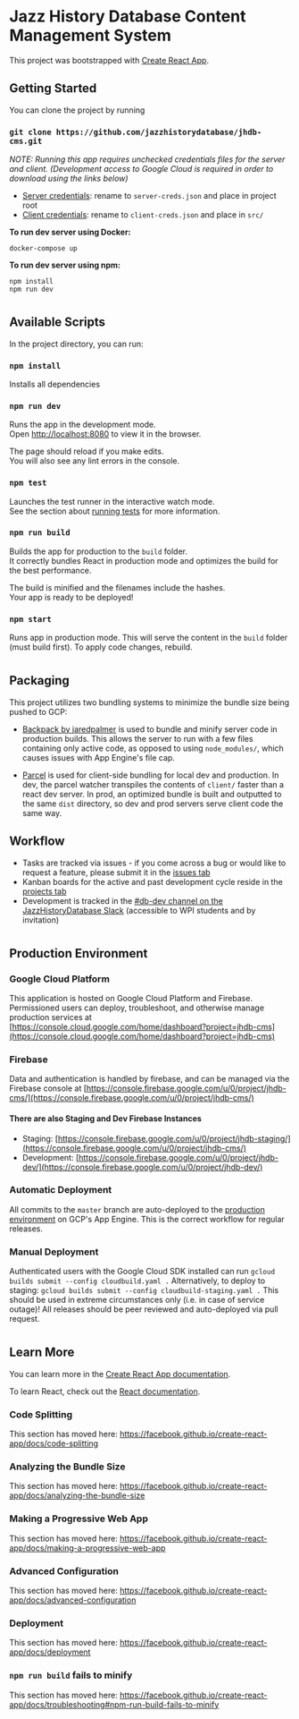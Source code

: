 # Jazz History Database Content Management System

This project was bootstrapped with [Create React App](https://github.com/facebook/create-react-app).

## Getting Started

You can clone the project by running
### `git clone https://github.com/jazzhistorydatabase/jhdb-cms.git`

*NOTE: Running this app requires unchecked credentials files for the server and client. (Development access to Google Cloud is required in order to download using the links below)*
- [Server credentials](https://storage.cloud.google.com/jhdb-cms_cloudbuild/server-creds-dev.json): rename to `server-creds.json` and place in project root 
- [Client credentials](https://storage.cloud.google.com/jhdb-cms_cloudbuild/client-creds-dev.json): rename to `client-creds.json` and place in `src/` 

**To run dev server using Docker:**
```
docker-compose up
```

**To run dev server using npm:**
```
npm install
npm run dev
```
#

## Available Scripts


In the project directory, you can run:

### `npm install`
Installs all dependencies

### `npm run dev`

Runs the app in the development mode.<br>
Open [http://localhost:8080](http://localhost:8080) to view it in the browser.

The page should reload if you make edits.<br>
You will also see any lint errors in the console.

### `npm test`

Launches the test runner in the interactive watch mode.<br>
See the section about [running tests](https://facebook.github.io/create-react-app/docs/running-tests) for more information.

### `npm run build`

Builds the app for production to the `build` folder.<br>
It correctly bundles React in production mode and optimizes the build for the best performance.

The build is minified and the filenames include the hashes.<br>
Your app is ready to be deployed!

### `npm start`

Runs app in production mode. This will serve the content in the `build` folder (must build first). To apply code changes, rebuild.

#

## Packaging
This project utilizes two bundling systems to minimize the bundle size being pushed to GCP:
- [Backpack by jaredpalmer](https://github.com/jaredpalmer/backpack) is used to bundle and minify server code in production builds. This allows the server to run with a few files containing only active code, as opposed to using `node_modules/`, which causes issues with App Engine's file cap.

- [Parcel](https://github.com/parcel-bundler/parcel) is used for client-side bundling for local dev and production. In dev, the parcel watcher transpiles the contents of `client/` faster than a react dev server. In prod, an optimized bundle is built and outputted to the same `dist` directory, so dev and prod servers serve client code the same way.

## Workflow
- Tasks are tracked via issues - if you come across a bug or would like to request a feature, please submit it in the [issues tab](https://github.com/jazzhistorydatabase/jhdb-cms/issues)
- Kanban boards for the active and past development cycle reside in the [projects tab](https://github.com/jazzhistorydatabase/jhdb-cms/projects)
- Development is tracked in the [#db-dev channel on the JazzHistoryDatabase Slack](https://jhdb.slack.com/messages/CFRMA6BBK/) (accessible to WPI students and by invitation)

#

## Production Environment

### Google Cloud Platform
This application is hosted on Google Cloud Platform and Firebase. Permissioned users can deploy, troubleshoot, and otherwise manage production services at [https://console.cloud.google.com/home/dashboard?project=jhdb-cms](https://console.cloud.google.com/home/dashboard?project=jhdb-cms)

### Firebase
Data and authentication is handled by firebase, and can be managed via the Firebase console at [https://console.firebase.google.com/u/0/project/jhdb-cms/](https://console.firebase.google.com/u/0/project/jhdb-cms/)

#### There are also Staging and Dev Firebase Instances
- Staging: [https://console.firebase.google.com/u/0/project/jhdb-staging/](https://console.firebase.google.com/u/0/project/jhdb-cms/)
- Development: [https://console.firebase.google.com/u/0/project/jhdb-dev/](https://console.firebase.google.com/u/0/project/jhdb-dev/)

### **Automatic Deployment**

All commits to the `master` branch are auto-deployed to the [production environment](https://jhdb-cms.appspot.com) on GCP's App Engine. This is the correct workflow for regular releases.

### **Manual Deployment**

Authenticated users with the Google Cloud SDK installed can run
`gcloud builds submit --config cloudbuild.yaml .`
Alternatively, to deploy to staging:
`gcloud builds submit --config cloudbuild-staging.yaml .`
This should be used in extreme circumstances only (i.e. in case of service outage)! All releases should be peer reviewed and auto-deployed via pull request.

#

## Learn More

You can learn more in the [Create React App documentation](https://facebook.github.io/create-react-app/docs/getting-started).

To learn React, check out the [React documentation](https://reactjs.org/).

### Code Splitting

This section has moved here: https://facebook.github.io/create-react-app/docs/code-splitting

### Analyzing the Bundle Size

This section has moved here: https://facebook.github.io/create-react-app/docs/analyzing-the-bundle-size

### Making a Progressive Web App

This section has moved here: https://facebook.github.io/create-react-app/docs/making-a-progressive-web-app

### Advanced Configuration

This section has moved here: https://facebook.github.io/create-react-app/docs/advanced-configuration

### Deployment

This section has moved here: https://facebook.github.io/create-react-app/docs/deployment

### `npm run build` fails to minify

This section has moved here: https://facebook.github.io/create-react-app/docs/troubleshooting#npm-run-build-fails-to-minify
